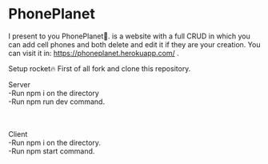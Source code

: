 # PhonePlanet

I present to you PhonePlanet📲. 
is a website with a full CRUD in which you can add cell phones and both delete and edit it if they are your creation. You can visit it in: https://phoneplanet.herokuapp.com/ . 


Setup rocket🔥
First of all fork and clone this repository.

Server<br>
-Run npm i on the directory<br>
-Run npm run dev command.<br>
<br><br>

Client<br>
-Run npm i on the directory.<br>
-Run npm start command.<br>
